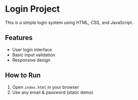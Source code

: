 # Login Project

This is a simple login system using HTML, CSS, and JavaScript.

## Features
- User login interface
- Basic input validation
- Responsive design

## How to Run
1. Open `index.html` in your browser
2. Use any email & password (static demo)

